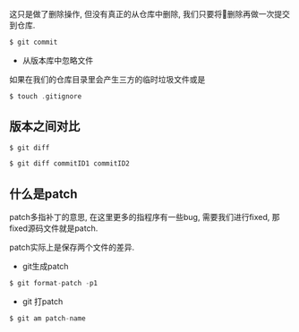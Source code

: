 这只是做了删除操作, 但没有真正的从仓库中删除, 我们只要将删除再做一次提交到仓库.
```c
$ git commit
```
* 从版本库中忽略文件

如果在我们的仓库目录里会产生三方的临时垃圾文件或是
```c
$ touch .gitignore
```
## 版本之间对比
```c
$ git diff

$ git diff commitID1 commitID2
```

## 什么是patch

patch多指补丁的意思, 在这里更多的指程序有一些bug, 需要我们进行fixed, 那fixed源码文件就是patch.

patch实际上是保存两个文件的差异.

* git生成patch
```c
$ git format-patch -p1
```
* git 打patch
```c
$ git am patch-name
```
